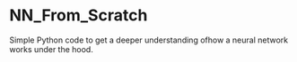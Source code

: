 # NN_From_Scratch
Simple Python code to get a deeper understanding ofhow a neural network works under the hood.
